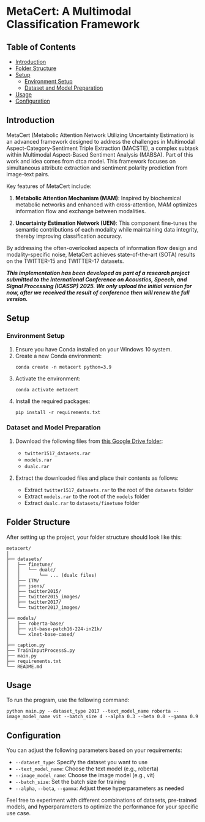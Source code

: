 # MetaCert: A Multimodal Classification Framework

## Table of Contents
- [Introduction](#introduction)
- [Folder Structure](#folder-structure)
- [Setup](#setup)
  - [Environment Setup](#environment-setup)
  - [Dataset and Model Preparation](#dataset-and-model-preparation)
- [Usage](#usage)
- [Configuration](#configuration)

## Introduction

MetaCert (Metabolic Attention Network Utilizing Uncertainty Estimation) is an advanced framework designed to address the challenges in Multimodal Aspect-Category-Sentiment Triple Extraction (MACSTE), a complex subtask within Multimodal Aspect-Based Sentiment Analysis (MABSA). Part of this work and idea comes from dtca model. This framework focuses on simultaneous attribute extraction and sentiment polarity prediction from image-text pairs.

Key features of MetaCert include:

1. **Metabolic Attention Mechanism (MAM)**: Inspired by biochemical metabolic networks and enhanced with cross-attention, MAM optimizes information flow and exchange between modalities.

2. **Uncertainty Estimation Network (UEN)**: This component fine-tunes the semantic contributions of each modality while maintaining data integrity, thereby improving classification accuracy.

By addressing the often-overlooked aspects of information flow design and modality-specific noise, MetaCert achieves state-of-the-art (SOTA) results on the TWITTER-15 and TWITTER-17 datasets.

***This implementation has been developed as part of a research project submitted to the International Conference on Acoustics, Speech, and Signal Processing (ICASSP) 2025. We only upload the initial version for now, after we received the result of conference then will renew the full version.***


## Setup

### Environment Setup

1. Ensure you have Conda installed on your Windows 10 system.
2. Create a new Conda environment:
   ```
   conda create -n metacert python=3.9
   ```
3. Activate the environment:
   ```
   conda activate metacert
   ```
4. Install the required packages:
   ```
   pip install -r requirements.txt
   ```

### Dataset and Model Preparation

1. Download the following files from [this Google Drive folder](https://drive.google.com/drive/folders/1ifXGGiuKIsf5ptLlGImTi9SQ-1kNHHCV?usp=drive_link):
   - `twitter1517_datasets.rar`
   - `models.rar`
   - `dualc.rar`

2. Extract the downloaded files and place their contents as follows:
   - Extract `twitter1517_datasets.rar` to the root of the `datasets` folder
   - Extract `models.rar` to the root of the `models` folder
   - Extract `dualc.rar` to `datasets/finetune` folder

## Folder Structure

After setting up the project, your folder structure should look like this:

```
metacert/
│
├── datasets/
│   ├── finetune/
│   │   └── dualc/
│   │       └── ... (dualc files)
│   ├── ITM/
│   ├── jsons/
│   ├── twitter2015/
│   ├── twitter2015_images/
│   ├── twitter2017/
│   └── twitter2017_images/
│
├── models/
│   ├── roberta-base/
│   ├── vit-base-patch16-224-in21k/
│   └── xlnet-base-cased/
│
├── caption.py
├── TrainInputProcessS.py
├── main.py
├── requirements.txt
└── README.md
```

## Usage

To run the program, use the following command:

```
python main.py --dataset_type 2017 --text_model_name roberta --image_model_name vit --batch_size 4 --alpha 0.3 --beta 0.0 --gamma 0.9
```

## Configuration

You can adjust the following parameters based on your requirements:

- `--dataset_type`: Specify the dataset you want to use
- `--text_model_name`: Choose the text model (e.g., roberta)
- `--image_model_name`: Choose the image model (e.g., vit)
- `--batch_size`: Set the batch size for training
- `--alpha`, `--beta`, `--gamma`: Adjust these hyperparameters as needed

Feel free to experiment with different combinations of datasets, pre-trained models, and hyperparameters to optimize the performance for your specific use case.
